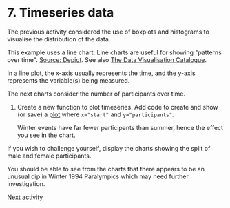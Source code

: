 # 7. Timeseries data

The previous activity considered the use of boxplots and histograms to visualise the distribution of the data.

This example uses a line chart. Line charts are useful for showing "patterns over
time". [Source: Depict](https://depictdatastudio.com/charts/line/). See
also [The Data Visualisation Catalogue](https://datavizcatalogue.com/methods/line_graph.html).

In a line plot, the x-axis usually represents the time, and the y-axis represents the variable(s) being measured.

The next charts consider the number of participants over time.

1. Create a new function to plot timeseries. Add code to create and show (or save)
   a [plot](https://pandas.pydata.org/docs/reference/api/pandas.DataFrame.plot.html) where `x="start"`
   and `y="participants"`.

   Winter events have far fewer participants than summer, hence the effect you see in the chart.

If you wish to challenge yourself, display the charts showing the split of male and female participants.

You should be able to see from the charts that there appears to be an unusual dip in Winter 1994 Paralympics which may
need further investigation.

[Next activity](2-08-categorical-data.md)